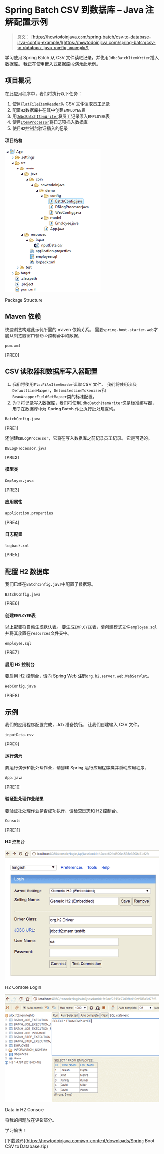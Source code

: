 # Spring Batch CSV 到数据库 – Java 注解配置示例

> 原文： [https://howtodoinjava.com/spring-batch/csv-to-database-java-config-example/](https://howtodoinjava.com/spring-batch/csv-to-database-java-config-example/)

学习使用 Spring Batch 从 CSV 文件读取记录，并使用`JdbcBatchItemWriter`插入数据库。 我正在使用嵌入式数据库`H2`演示此示例。

## 项目概况

在此应用程序中，我们将执行以下任务：

1.  使用[`FlatFileItemReader`](https://docs.spring.io/spring-batch/4.0.x/api/org/springframework/batch/item/file/FlatFileItemReader.html)从 CSV 文件读取员工记录
2.  配置`H2`数据库并在其中创建`EMPLOYEE`表
3.  用[`JdbcBatchItemWriter`](https://docs.spring.io/spring-batch/3.0.x/apidocs/org/springframework/batch/item/database/JdbcBatchItemWriter.html)将员工记录写入`EMPLOYEE`表
4.  使用[`ItemProcessor`](https://docs.spring.io/spring-batch/trunk/apidocs/org/springframework/batch/item/ItemProcessor.html)将日志项插入数据库
5.  使用`H2`控制台验证插入的记录

#### 项目结构

![](img/0b05c4f81768b168cad8bbbf04aa07b8.jpg)

Package Structure

## Maven 依赖

快速浏览构建此示例所需的 maven 依赖关系。 需要`spring-boot-starter-web`才能从浏览器窗口验证`H2`控制台中的数据。

`pom.xml`

[PRE0]

## CSV 读取器和数据库写入器配置

1.  我们将使用`FlatFileItemReader`读取 CSV 文件。 我们将使用涉及`DefaultLineMapper`，`DelimitedLineTokenizer`和`BeanWrapperFieldSetMapper`类的标准配置。
2.  为了将记录写入数据库，我们将使用`JdbcBatchItemWriter`这是标准编写器，用于在数据库中为 Spring Batch 作业执行批处理查询。

`BatchConfig.java`

[PRE1]

还创建`DBLogProcessor`，它将在写入数据库之前记录员工记录。 它是可选的。

`DBLogProcessor.java`

[PRE2]

#### 模型类

`Employee.java`

[PRE3]

#### 应用属性

`application.properties`

[PRE4]

#### 日志配置

`logback.xml`

[PRE5]

## 配置 H2 数据库

我们已经在`BatchConfig.java`中配置了数据源。

`BatchConfig.java`

[PRE6]

#### 创建`EMPLOYEE`表

以上配置将自动生成默认表。 要生成`EMPLOYEE`表，请创建模式文件`employee.sql`并将其放置在`resources`文件夹中。

`employee.sql`

[PRE7]

#### 启用 H2 控制台

要启用 H2 控制台，请向 Spring Web 注册`org.h2.server.web.WebServlet`。

`WebConfig.java`

[PRE8]

## 示例

我们的应用程序配置完成，Job 准备执行。 让我们创建输入 CSV 文件。

`inputData.csv`

[PRE9]

#### 运行演示

要运行演示和批处理作业，请创建 Spring 运行应用程序类并启动应用程序。

`App.java`

[PRE10]

#### 验证批处理作业结果

要验证批处理作业是否成功执行，请检查日志和 H2 控制台。

`Console`

[PRE11]

#### H2 控制台

![H2 Console Login](img/ee004eb7c6e5703df12c762289821824.jpg)

H2 Console Login

![Data in H2 Console](img/9e0941d6afda55a1205e82f64ce78760.jpg)

Data in H2 Console

将我的问题放在评论部分。

学习愉快！

[下载源码](https://howtodoinjava.com/wp-content/downloads/Spring Boot CSV to Database.zip)